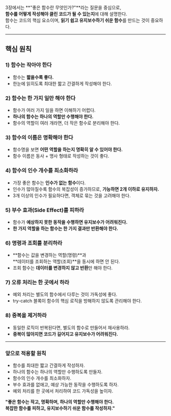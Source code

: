 3장에서는 **"좋은 함수란 무엇인가?"**라는 질문을 중심으로,  
**함수를 어떻게 작성해야 클린 코드가 될 수 있는지**에 대해 설명한다.  
함수는 코드의 핵심 요소이며, **읽기 쉽고 유지보수하기 쉬운 함수**를 만드는 것이 중요하다.  

---

## 핵심 원칙  

### 1) 함수는 작아야 한다  
- 함수는 **짧을수록 좋다.**  
- 한눈에 읽히도록 최대한 짧고 간결하게 작성해야 한다.  

### 2) 함수는 한 가지 일만 해야 한다  
- 함수가 여러 가지 일을 하면 이해하기 어렵다.  
- **하나의 함수는 하나의 역할만 수행해야 한다.**  
- 함수의 역할이 여러 개라면, 더 작은 함수로 분리해야 한다.  

### 3) 함수의 이름은 명확해야 한다  
- 함수명을 보면 **어떤 역할을 하는지 명확히 알 수 있어야 한다.**  
- 함수 이름은 동사 + 명사 형태로 작성하는 것이 좋다.  

### 4) 함수의 인수 개수를 최소화하라  
- 가장 좋은 함수는 **인수가 없는 함수**이다.  
- 인수가 많아질수록 함수의 복잡성이 증가하므로, **가능하면 2개 이하로 유지하자.**  
- 3개 이상의 인수가 필요하다면, 객체로 묶는 것을 고려해야 한다.  

### 5) 부수 효과(Side Effect)를 피하라  
- 함수가 **예상하지 못한 동작을 수행하면 유지보수가 어려워진다.**  
- **한 가지 역할을 하는 함수는 한 가지 결과만 반환해야 한다.**  

### 6) 명령과 조회를 분리하라  
- **함수는 값을 변경하는 역할(명령)**과  
  **데이터를 조회하는 역할(조회)**을 동시에 하면 안 된다.  
- 조회 함수는 **데이터를 변경하지 않고 반환**만 해야 한다.  

### 7) 오류 처리는 한 곳에서 하라  
- 예외 처리는 별도의 함수에서 다루는 것이 가독성에 좋다.  
- try-catch 블록이 함수의 핵심 로직을 방해하지 않도록 관리해야 한다.  

### 8) 중복을 제거하라  
- 동일한 로직이 반복된다면, 별도의 함수로 만들어서 재사용하라.  
- **중복이 많아지면 코드가 길어지고 유지보수가 어려워진다.**  

---

### 앞으로 적용할 원칙  
- 함수를 최대한 짧고 간결하게 작성하자.  
- 하나의 함수는 하나의 역할만 수행하도록 만들자.  
- 함수의 인수 개수를 최소화하자.  
- 부수 효과를 없애고, 예상 가능한 동작을 수행하도록 하자.  
- 예외 처리를 한 곳에서 처리하여 코드 가독성을 높이자.  

**"좋은 함수는 작고, 명확하며, 하나의 역할만 수행해야 한다.  
복잡한 함수를 피하고, 유지보수하기 쉬운 함수를 작성하자."** 

